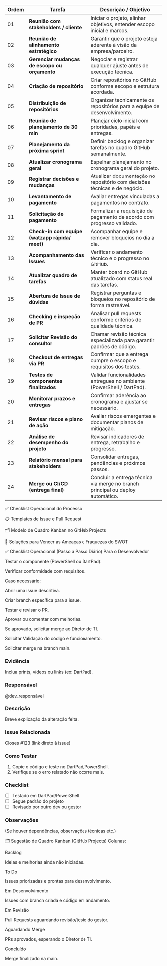 | **Ordem** | **Tarefa**                                     | **Descrição / Objetivo**                                                       |
| --------- | ---------------------------------------------- | ------------------------------------------------------------------------------ |
| 01        | **Reunião com stakeholders / cliente**         | Iniciar o projeto, alinhar objetivos, entender escopo inicial e marcos.        |
| 02        | **Reunião de alinhamento estratégico**         | Garantir que o projeto esteja aderente à visão da empresa/parceiro.            |
| 03        | **Gerenciar mudanças de escopo ou orçamento**  | Negociar e registrar qualquer ajuste antes de execução técnica.                |
| 04        | **Criação de repositório**                     | Criar repositórios no GitHub conforme escopo e estrutura acordada.             |
| 05        | **Distribuição de repositórios**               | Organizar tecnicamente os repositórios para a equipe de desenvolvimento.       |
| 06        | **Reunião de planejamento de 30 min**          | Planejar ciclo inicial com prioridades, papéis e entregas.                     |
| 07        | **Planejamento da próxima sprint**             | Definir backlog e organizar tarefas no quadro GitHub semanalmente.             |
| 08        | **Atualizar cronograma geral**                 | Espelhar planejamento no cronograma geral do projeto.                          |
| 09        | **Registrar decisões e mudanças**              | Atualizar documentação no repositório com decisões técnicas e de negócio.      |
| 10        | **Levantamento de pagamento**                  | Avaliar entregas vinculadas a pagamentos no contrato.                          |
| 11        | **Solicitação de pagamento**                   | Formalizar a requisição de pagamento de acordo com progresso validado.         |
| 12        | **Check-in com equipe (watzapp rápida/ meet)** | Acompanhar equipe e remover bloqueios no dia a dia.                            |
| 13        | **Acompanhamento das Issues**                  | Verificar o andamento técnico e o progresso no GitHub.                         |
| 14        | **Atualizar quadro de tarefas**                | Manter board no GitHub atualizado com status real das tarefas.                 |
| 15        | **Abertura de Issue de dúvidas**               | Registrar perguntas e bloqueios no repositório de forma rastreável.            |
| 16        | **Checking e inspeção de PR**                  | Analisar pull requests conforme critérios de qualidade técnica.                |
| 17        | **Solicitar Revisão do consultor**             | Chamar revisão técnica especializada para garantir padrões de código.          |
| 18        | **Checkout de entregas via PR**                | Confirmar que a entrega cumpre o escopo e requisitos dos testes.               |
| 19        | **Testes de componentes finalizados**          | Validar funcionalidades entregues no ambiente (PowerShell / DartPad).          |
| 20        | **Monitorar prazos e entregas**                | Confirmar aderência ao cronograma e ajustar se necessário.                     |
| 21        | **Revisar riscos e plano de ação**             | Avaliar riscos emergentes e documentar planos de mitigação.                    |
| 22        | **Análise de desempenho do projeto**           | Revisar indicadores de entrega, retrabalho e progresso.                        |
| 23        | **Relatório mensal para stakeholders**         | Consolidar entregas, pendências e próximos passos.                             |
| 24        | **Merge ou CI/CD (entrega final)**             | Concluir a entrega técnica via merge no branch principal ou deploy automático. |




✅ Checklist Operacional do Processo

📋 Templates de Issue e Pull Request

🗂️ Modelo de Quadro Kanban no GitHub Projects

🔧 Soluções para Vencer as Ameaças e Fraquezas do SWOT

✅ Checklist Operacional (Passo a Passo Diário)
Para o Desenvolvedor

 Testar o componente (PowerShell ou DartPad).

 Verificar conformidade com requisitos.

 Caso necessário:

 Abrir uma issue descritiva.

 Criar branch específica para a issue.

 Testar e revisar o PR.

 Aprovar ou comentar com melhorias.

 Se aprovado, solicitar merge ao Diretor de TI.

Solicitar Validação do código e funcionamento.

Solicitar merge na branch main.

### Evidência
Inclua prints, vídeos ou links (ex: DartPad).

### Responsável
@dev_responsável

### Descrição
Breve explicação da alteração feita.

### Issue Relacionada
Closes #123 (link direto à issue)

### Como Testar
1. Copie o código e teste no DartPad/PowerShell.
2. Verifique se o erro relatado não ocorre mais.

### Checklist
- [ ] Testado em DartPad/PowerShell
- [ ] Segue padrão do projeto
- [ ] Revisado por outro dev ou gestor

### Observações
(Se houver dependências, observações técnicas etc.)


🗂️ Sugestão de Quadro Kanban (GitHub Projects)
Colunas:

Backlog

Ideias e melhorias ainda não iniciadas.

To Do

Issues priorizadas e prontas para desenvolvimento.

Em Desenvolvimento

Issues com branch criada e código em andamento.

Em Revisão

Pull Requests aguardando revisão/teste do gestor.

Aguardando Merge

PRs aprovados, esperando o Diretor de TI.

Concluído

Merge finalizado na main.

